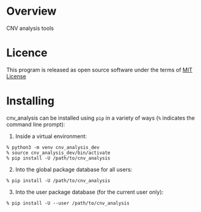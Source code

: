 # Overview 

CNV analysis tools

# Licence

This program is released as open source software under the terms of [MIT License](https://raw.githubusercontent.com/cnv_analysis-team/cnv_analysis/master/LICENSE)

# Installing

cnv_analysis can be installed using `pip` in a variety of ways (`%` indicates the command line prompt):

1. Inside a virtual environment: 
```
% python3 -m venv cnv_analysis_dev 
% source cnv_analysis_dev/bin/activate
% pip install -U /path/to/cnv_analysis
```
2. Into the global package database for all users:
```
% pip install -U /path/to/cnv_analysis
```
3. Into the user package database (for the current user only):
```
% pip install -U --user /path/to/cnv_analysis
```
